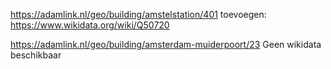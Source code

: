 https://adamlink.nl/geo/building/amstelstation/401
	toevoegen: https://www.wikidata.org/wiki/Q50720

https://adamlink.nl/geo/building/amsterdam-muiderpoort/23
	Geen wikidata beschikbaar

